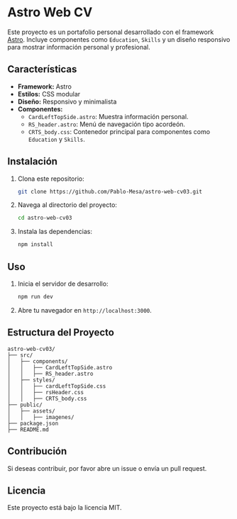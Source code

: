 # Astro Web CV

Este proyecto es un portafolio personal desarrollado con el framework [Astro](https://astro.build/). Incluye componentes como `Education`, `Skills` y un diseño responsivo para mostrar información personal y profesional.

## Características

- **Framework:** Astro
- **Estilos:** CSS modular
- **Diseño:** Responsivo y minimalista
- **Componentes:** 
  - `CardLeftTopSide.astro`: Muestra información personal.
  - `RS_header.astro`: Menú de navegación tipo acordeón.
  - `CRTS_body.css`: Contenedor principal para componentes como `Education` y `Skills`.

## Instalación

1. Clona este repositorio:
   ```bash
   git clone https://github.com/Pablo-Mesa/astro-web-cv03.git
   ```
2. Navega al directorio del proyecto:
   ```bash
   cd astro-web-cv03
   ```
3. Instala las dependencias:
   ```bash
   npm install
   ```

## Uso

1. Inicia el servidor de desarrollo:
   ```bash
   npm run dev
   ```
2. Abre tu navegador en `http://localhost:3000`.

## Estructura del Proyecto

```
astro-web-cv03/
├── src/
│   ├── components/
│   │   ├── CardLeftTopSide.astro
│   │   ├── RS_header.astro
│   ├── styles/
│   │   ├── cardLeftTopSide.css
│   │   ├── rsHeader.css
│   │   ├── CRTS_body.css
├── public/
│   ├── assets/
│   │   ├── imagenes/
├── package.json
├── README.md
```

## Contribución

Si deseas contribuir, por favor abre un issue o envía un pull request.

## Licencia

Este proyecto está bajo la licencia MIT.
